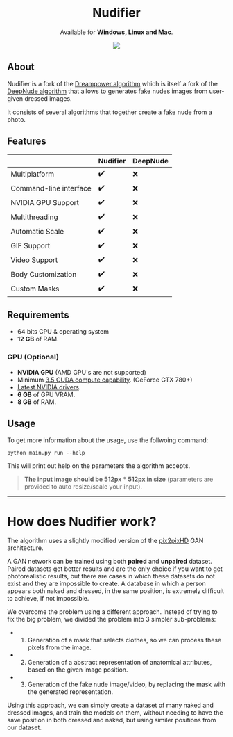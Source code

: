 <h1 align="center">Nudifier</h1>
<p align="center">
  Available for <strong>Windows, Linux and Mac</strong>.
</p>
<p align="center">
  <img src="https://badgen.net/github/license/giladleef/Nudifier" />
  </a>
</p>

## About

Nudifier is a fork of the [Dreampower algorithm](https://github.com/opendreamnet/dreampower) which is itself a fork of the [DeepNude algorithm](https://github.com/stacklikemind/deepnude_official) that allows to generates fake nudes images from user-given dressed images.

It consists of several algorithms that together create a fake nude from a photo.

## Features

|                        | Nudifier   | DeepNude |
| ---------------------- | ---------- | -------- |
| Multiplatform          | ✔️          | ❌        |
| Command-line interface | ✔️          | ❌        |
| NVIDIA GPU Support     | ✔️          | ❌        |
| Multithreading         | ✔️          | ❌        |
| Automatic Scale        | ✔️          | ❌        |
| GIF Support            | ✔️          | ❌        |
| Video Support          | ✔️          | ❌        |
| Body Customization     | ✔️          | ❌        |
| Custom Masks           | ✔️          | ❌        |

## Requirements

- 64 bits CPU & operating system
- **12 GB** of RAM.

### GPU (Optional)

- **NVIDIA GPU** (AMD GPU's are not supported)
- Minimum [3.5 CUDA compute capability](https://developer.nvidia.com/cuda-gpus). (GeForce GTX 780+)
- [Latest NVIDIA drivers](https://www.nvidia.com/Download/index.aspx).
- **6 GB** of GPU VRAM.
- **8 GB** of RAM.

## Usage

To get more information about the usage, use the follwoing command:
```
python main.py run --help
```

This will print out help on the parameters the algorithm accepts.

> **The input image should be 512px * 512px in size** (parameters are provided to auto resize/scale your input).

---

# How does Nudifier work?

The algorithm uses a slightly modified version of the [pix2pixHD](https://github.com/NVIDIA/pix2pixHD) GAN architecture.

A GAN network can be trained using both **paired** and **unpaired** dataset. Paired datasets get better results and are the only choice if you want to get photorealistic results, but there are cases in which these datasets do not exist and they are impossible to create. A database in which a person appears both naked and dressed, in the same position, is extremely difficult to achieve, if not impossible.

We overcome the problem using a different approach. Instead of trying to fix the big problem, we divided the problem into 3 simpler sub-problems:

- 1. Generation of a mask that selects clothes, so we can process these pixels from the image.
- 2. Generation of a abstract representation of anatomical attributes, based on the given image position.
- 3. Generation of the fake nude image/video, by replacing the mask with the generated representation.

Using this approach, we can simply create a dataset of many naked and dressed images, and train the models on them, without needing to have the save position in both dressed and naked, but using similer positions from our dataset.
